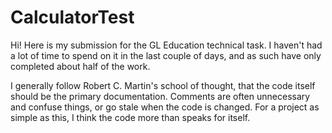 # CalculatorTest

Hi! Here is my submission for the GL Education technical task. I haven't had a lot of time to spend on it in the last couple of days, and as such have only completed about half of the work.

I generally follow Robert C. Martin's school of thought, that the code itself should be the primary documentation. Comments are often unnecessary and confuse things, or go stale when the code is changed. For a project as simple as this, I think the code more than speaks for itself. 
